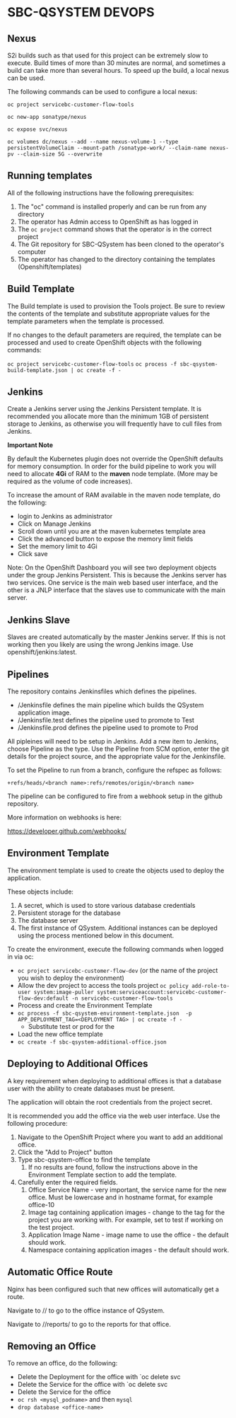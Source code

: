 # SBC-QSYSTEM DEVOPS

Nexus
-----
S2i builds such as that used for this project can be extremely slow to execute.  Build times of more than 30 minutes are normal, and sometimes a build can take more than several hours.  To speed up the build, a local nexus can be used.

The following commands can be used to configure a local nexus:

`oc project servicebc-customer-flow-tools`

`oc new-app sonatype/nexus`

`oc expose svc/nexus`

`oc volumes dc/nexus --add --name nexus-volume-1 --type persistentVolumeClaim --mount-path /sonatype-work/ --claim-name nexus-pv --claim-size 5G --overwrite`


Running templates
----------------
All of the following instructions have the following prerequisites:

1. The "oc" command is installed properly and can be run from any directory
2. The operator has Admin access to OpenShift as has logged in
3. The `oc project` command shows that the operator is in the correct project
3. The Git repository for SBC-QSystem has been cloned to the operator's computer
4. The operator has changed to the directory containing the templates (Openshift/templates)

Build Template
--------------
The Build template is used to provision the Tools project.  Be sure to review the contents of the template and substitute appropriate values for the template parameters when the template is processed.

If no changes to the default parameters are required, the template can be processed and used to create OpenShift objects with the following commands:

`oc project servicebc-customer-flow-tools`
`oc process -f sbc-qsystem-build-template.json | oc create -f -` 

Jenkins
-------

Create a Jenkins server using the Jenkins Persistent template.  It is recommended you allocate more than the minimum 1GB of persistent storage to Jenkins, as otherwise you will frequently have to cull files from Jenkins.

**Important Note**

By default the Kubernetes plugin does not override the OpenShift defaults for memory consumption.  In order for the build pipeline to work you will need to allocate **4Gi** of RAM to the **maven** node template.  (More may be required as the volume of code increases).  

To increase the amount of RAM available in the maven node template, do the following:
- login to Jenkins as administrator
- Click on Manage Jenkins
- Scroll down until you are at the maven kubernetes template area
- Click the advanced button to expose the memory limit fields
- Set the memory limit to 4Gi
- Click save   

Note:  On the OpenShift Dashboard you will see two deployment objects under the group Jenkins Persistent.  This is because the Jenkins server has two services.  One service is the main web based user interface, and the other is a JNLP interface that the slaves use to communicate with the main server.

Jenkins Slave
-----------
Slaves are created automatically by the master Jenkins server.  If this is not working then you likely are using the wrong Jenkins image.  Use openshift/jenkins:latest.

Pipelines
--------

The repository contains Jenkinsfiles which defines the pipelines.

- /Jenkinsfile defines the main pipeline which builds the QSystem application image.
- /Jenkinsfile.test defines the pipeline used to promote to Test
- /Jenkinsfile.prod defines the pipeline used to promote to Prod

All pipleines will need to be setup in Jenkins.  Add a new item to Jenkins, choose Pipeline as the type.  Use the Pipeline from SCM option, enter the git details for the project source, and the appropriate value for the Jenkinsfile.   

To set the Pipeline to run from a branch, configure the refspec as follows:

`+refs/heads/<branch name>:refs/remotes/origin/<branch name>`

The pipeline can be configured to fire from a webhook setup in the github repository.

More information on webhooks is here:

https://developer.github.com/webhooks/

Environment Template
--------------------

The environment template is used to create the objects used to deploy the application.

These objects include:
1. A secret, which is used to store various database credentials
2. Persistent storage for the database
3. The database server
4. The first instance of QSystem.  Additional instances can be deployed using the process mentioned below in this document.

To create the environment, execute the following commands when logged in via oc:

- `oc project servicebc-customer-flow-dev` (or the name of the project you wish to deploy the environment)
- Allow the dev project to access the tools project
`oc policy add-role-to-user system:image-puller system:serviceaccount:servicebc-customer-flow-dev:default -n servicebc-customer-flow-tools`
- Process and create the Environment Template
- `oc process -f sbc-qsystem-environment-template.json  -p APP_DEPLOYMENT_TAG=<DEPLOYMENT TAG> | oc create -f -`
	- Substitute test or prod for the <DEPLOYMENT TAG>
- Load the new office template
- `oc create -f sbc-qsystem-additional-office.json`

Deploying to Additional Offices
-------------------------------
A key requirement when deploying to additional offices is that a database user with the ability to create databases must be present.  

The application will obtain the root credentials from the project secret.   

It is recommended you add the office via the web user interface.  Use the following procedure:
1. Navigate to the OpenShift Project where you want to add an additional office.
2. Click the "Add to Project" button
3. Type sbc-qsystem-office to find the template
	1. If no results are found, follow the instructions above in the Environment Template section to add the template.
4. Carefully enter the required fields.
	1. Office Service Name - very important, the service name for the new office.  Must be lowercase and in hostname format, for example office-10
	2. Image tag containing application images - change to the tag for the project you are working with.  For example, set to test if working on the test project. 
	3. Application Image Name - image name to use the office - the default should work.
	4. Namespace containing application images - the default should work.

Automatic Office Route
----------------------
Nginx has been configured such that new offices will automatically get a route.

Navigate to <nginx url>/<office-name>/ to go to the office instance of QSystem.

Navigate to <nginx url>/<office-name>/reports/ to go to the reports for that office.

Removing an Office
------------------

To remove an office, do the following:
- Delete the Deployment for the office with `oc delete svc <office-name>
- Delete the Service for the office with `oc delete svc <office-name>
- Delete the Service for the office
- `oc rsh <mysql_podname>` and then `mysql`
- `drop database <office-name>`
	




